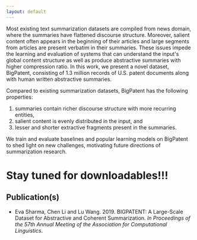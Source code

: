 ```yaml
---
layout: default
---
```


Most existing text summarization datasets are compiled from news domain, where the summaries have flattened discourse structure. Moreover, salient content often appears in the beginning of their articles and large segments from articles are present verbatim in their summaries. These issues impede the learning and evaluation of systems that can understand the input's global content structure as well as produce abstractive summaries with higher compression ratio. In this work, we present a novel dataset, BigPatent, consisting of 1.3 million records of U.S. patent documents along with human written abstractive summaries. 

Compared to existing summarization datasets, BigPatent has the following properties:

1. summaries contain richer discourse structure with more recurring entities,
2. salient content is evenly distributed in the input, and
3. lesser and shorter extractive fragments present in the summaries.

We train and evaluate baselines and popular learning models on BigPatent to shed light on new challenges, motivating future directions of summarization research. 

# Stay tuned for downloadables!!!

## Publication(s)
* Eva Sharma, Chen Li and Lu Wang. 2019. BIGPATENT: A Large-Scale Dataset for Abstractive and Coherent Summarization. _In Proceedings of the 57th Annual Meeting of the Association for Computational Linguistics_. 




